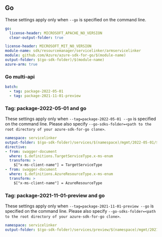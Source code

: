 ## Go

These settings apply only when `--go` is specified on the command line.

```yaml $(go) && !$(track2)
go:
  license-header: MICROSOFT_APACHE_NO_VERSION
  clear-output-folder: true
```

``` yaml $(go) && $(track2)
license-header: MICROSOFT_MIT_NO_VERSION
module-name: sdk/resourcemanager/servicelinker/armservicelinker
module: github.com/Azure/azure-sdk-for-go/$(module-name)
output-folder: $(go-sdk-folder)/$(module-name)
azure-arm: true
```

### Go multi-api

``` yaml $(go) && $(multiapi)
batch:
  - tag: package-2022-05-01
  - tag: package-2021-11-01-preview
```

### Tag: package-2022-05-01 and go

These settings apply only when `--tag=package-2022-05-01 --go` is specified on the command line.
Please also specify `--go-sdks-folder=<path to the root directory of your azure-sdk-for-go clone>`.

```yaml $(tag) == 'package-2022-05-01' && $(go)
namespace: servicelinker
output-folder: $(go-sdk-folder)/services/$(namespace)/mgmt/2022-05-01/$(namespace)
directive:
- from: swagger-document
  where: $.definitions.TargetServiceType.x-ms-enum
  transform: >
    $["x-ms-client-name"] = TargetServiceType
- from: swagger-document
  where: $.definitions.AzureResourceType.x-ms-enum
  transform: >
    $["x-ms-client-name"] = AzureResourceType
```

### Tag: package-2021-11-01-preview and go

These settings apply only when `--tag=package-2021-11-01-preview --go` is specified on the command line.
Please also specify `--go-sdks-folder=<path to the root directory of your azure-sdk-for-go clone>`.

```yaml $(tag) == 'package-2021-11-01-preview' && $(go)
namespace: servicelinker
output-folder: $(go-sdk-folder)/services/preview/$(namespace)/mgmt/2021-11-01-preview/$(namespace)
```
